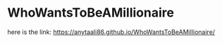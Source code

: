 # WhoWantsToBeAMillionaire

here is the link: 
https://anytaali86.github.io/WhoWantsToBeAMillionaire/
